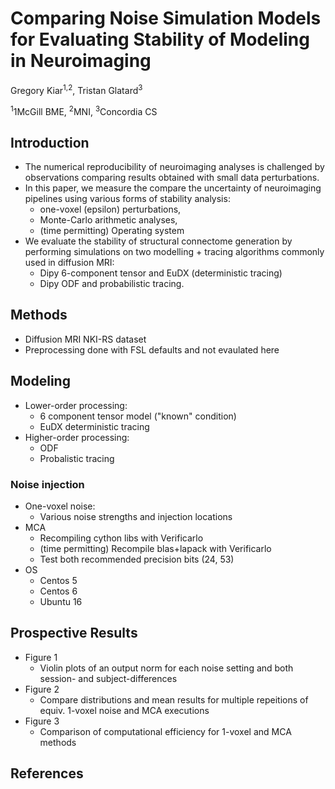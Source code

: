 # Comparing Noise Simulation Models for Evaluating Stability of Modeling in Neuroimaging

Gregory Kiar<sup>1,2</sup>, Tristan Glatard<sup>3</sup>

<sup>1</sup>1McGill BME, <sup>2</sup>MNI, <sup>3</sup>Concordia CS

## Introduction
- The numerical reproducibility of neuroimaging analyses is challenged by observations comparing results obtained with small data perturbations.
- In this paper, we measure the compare the uncertainty of neuroimaging pipelines using various forms of stability analysis:
  - one-voxel (epsilon) perturbations,
  - Monte-Carlo arithmetic analyses,
  - (time permitting) Operating system
- We evaluate the stability of structural connectome generation by performing simulations on two modelling + tracing algorithms commonly used in diffusion MRI:
  - Dipy 6-component tensor and EuDX (deterministic tracing)
  - Dipy ODF and probabilistic tracing.

## Methods
- Diffusion MRI NKI-RS dataset
- Preprocessing done with FSL defaults and not evaulated here

## Modeling
- Lower-order processing:
  - 6 component tensor model ("known" condition)
  - EuDX deterministic tracing
- Higher-order processing:
  - ODF
  - Probalistic tracing

### Noise injection
- One-voxel noise:
  - Various noise strengths and injection locations
- MCA
  - Recompiling cython libs with Verificarlo
  - (time permitting) Recompile blas+lapack with Verificarlo
  - Test both recommended precision bits (24, 53)
- OS
  - Centos 5
  - Centos 6
  - Ubuntu 16

## Prospective Results
- Figure 1
  - Violin plots of an output norm for each noise setting and both session- and subject-differences
- Figure 2
  - Compare distributions and mean results for multiple repeitions of equiv. 1-voxel noise and MCA executions
- Figure 3
  - Comparison of computational efficiency for 1-voxel and MCA methods

## References
